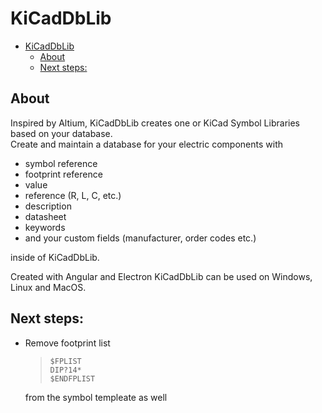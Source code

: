 # KiCadDbLib

- [KiCadDbLib](#kicaddblib)
  - [About](#about)
  - [Next steps:](#next-steps)

## About

Inspired by Altium, KiCadDbLib creates one or KiCad Symbol Libraries based on your database.  
Create and maintain a database for your electric components with

- symbol reference
- footprint reference
- value
- reference (R, L, C, etc.)
- description
- datasheet
- keywords
- and your custom fields (manufacturer, order codes etc.)

inside of KiCadDbLib.

Created with Angular and Electron KiCadDbLib can be used on Windows, Linux and MacOS.

## Next steps:

- Remove footprint list

  > `$FPLIST`  
  > `DIP?14*`  
  > `$ENDFPLIST`

  from the symbol templeate as well
